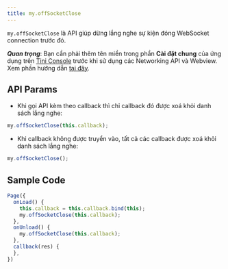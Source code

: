 ```yaml
---
title: my.offSocketClose
---
```


`my.offSocketClose` là API giúp dừng lắng nghe sự kiện đóng WebSocket connection trước đó.

***Quan trọng***: Bạn cần phải thêm tên miền trong phần **Cài đặt chung** của ứng dụng trên [Tini Console](https://developer.tiki.vn/apps) trước khi sử dụng các Networking API và Webview. Xem phần hướng dẫn [tại đây](/docs/development/tini-console/whitelist-domains).

## API Params

- Khi gọi API kèm theo callback thì chỉ callback đó được xoá khỏi danh sách lắng nghe:

```js
my.offSocketClose(this.callback);
```

- Khi callback không được truyền vào, tất cả các callback được xoá khỏi danh sách lắng nghe:
  
```js
my.offSocketClose();
```

## Sample Code

```js
Page({
  onLoad() {
    this.callback = this.callback.bind(this);
    my.offSocketClose(this.callback);
  },
  onUnload() {
    my.offSocketClose(this.callback);
  },
  callback(res) {
  },
})
```

